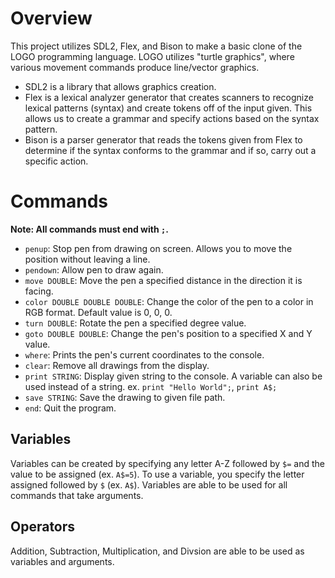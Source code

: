 # Overview
This project utilizes SDL2, Flex, and Bison to make a basic clone of the LOGO programming language. LOGO utilizes "turtle graphics", where various movement commands produce line/vector graphics.
- SDL2 is a library that allows graphics creation.
- Flex is a lexical analyzer generator that creates scanners to recognize lexical patterns (syntax) and create tokens off of the input given. This allows us to create a grammar and specify actions based on the syntax pattern.
- Bison is a parser generator that reads the tokens given from Flex to determine if the syntax conforms to the grammar and if so, carry out a specific action.

# Commands
**Note: All commands must end with ```;```.**
- ```penup```: Stop pen from drawing on screen. Allows you to move the position without leaving a line.
- ```pendown```: Allow pen to draw again.
- ```move DOUBLE```: Move the pen a specified distance in the direction it is facing.
- ```color DOUBLE DOUBLE DOUBLE```: Change the color of the pen to a color in RGB format. Default value is 0, 0, 0. 
- ```turn DOUBLE```: Rotate the pen a specified degree value.
- ```goto DOUBLE DOUBLE```: Change the pen's position to a specified X and Y value.
- ```where```: Prints the pen's current coordinates to the console.
- ```clear```: Remove all drawings from the display.
- ```print STRING```: Display given string to the console. A variable can also be used instead of a string. ex. ```print "Hello World";```, ```print A$;```
- ```save STRING```: Save the drawing to given file path.
- ```end```: Quit the program.
## Variables
Variables can be created by specifying any letter A-Z followed by ```$=``` and the value to be assigned (ex. ```A$=5```). To use a variable, you specify the letter assigned followed by ```$``` (ex. ```A$```).
Variables are able to be used for all commands that take arguments.
## Operators
Addition, Subtraction, Multiplication, and Divsion are able to be used as variables and arguments.
